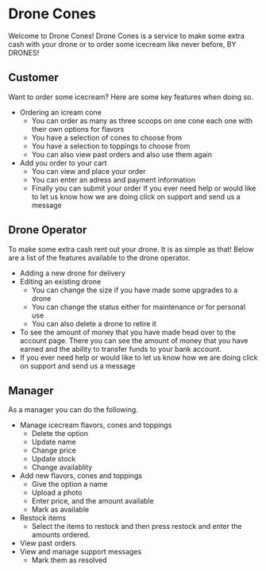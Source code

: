 # Drone Cones
Welcome to Drone Cones! Drone Cones is a service to make some extra cash with your drone or to order some icecream like never before, BY DRONES! 

## Customer
Want to order some icecream? Here are some key features when doing so.
* Ordering an icream cone
    * You can order as many as three scoops on one cone each one with their own options for flavors
    * You have a selection of cones to choose from
    * You have a selection to toppings to choose from
    * You can also view past orders and also use them again
* Add you order to your cart
    * You can view and place your order
    * You can enter an adress and payment information
    * Finally you can submit your order
If you ever need help or would like to let us know how we are doing click on support and send us a message

## Drone Operator
To make some extra cash rent out your drone. It is as simple as that! Below are a list of the features available to the drone operator.
* Adding a new drone for delivery
* Editing an existing drone
    * You can change the size if you have made some upgrades to a drone
    * You can change the status either for maintenance or for personal use
    * You can also delete a drone to retire it
* To see the amount of money that you have made head over to the account page. There you can see the amount of money that you have earned and the ability to transfer funds to your bank account.
* If you ever need help or would like to let us know how we are doing click on support and send us a message

## Manager
As a manager you can do the following.
* Manage icecream flavors, cones and toppings
    * Delete the option
    * Update name
    * Change price
    * Update stock
    * Change availablity
* Add new flavors, cones and toppings
    * Give the option a name
    * Upload a photo
    * Enter price, and the amount available
    * Mark as available
* Restock items
    * Select the items to restock and then press restock and enter the amounts ordered.
* View past orders
* View and manage support messages
    * Mark them as resolved